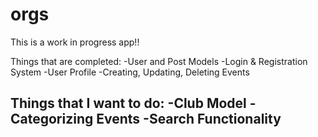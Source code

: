 # orgs
This is a work in progress app!! 

Things that are completed:
-User and Post Models
-Login & Registration System
-User Profile
-Creating, Updating, Deleting Events


Things that I want to do:
-Club Model
-Categorizing Events
-Search Functionality
-

